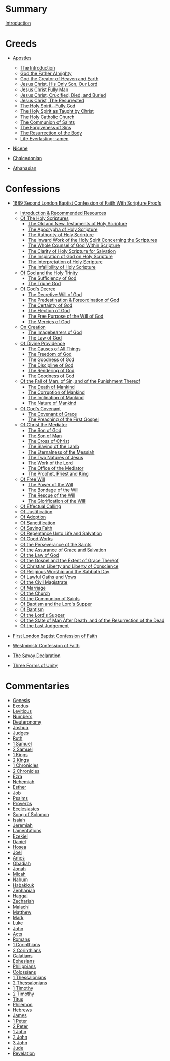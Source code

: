 # Summary

[Introduction](introduction.md)

# Creeds

- [Apostles](./creed-apostles/apostles-creed.md)
  - [The Introduction](./creed-apostles/apostles-creed00-intro.md)
  - [God the Father Almighty](./creed-apostles/apostles-creed01-God-the-Father.md)
  - [God the Creator of Heaven and Earth](./creed-apostles/apostles-creed02-Creator.md)
  - [Jesus Christ, His Only Son, Our Lord](./creed-apostles/apostles-creed03-Jesus-Christ-only-Son.md)
  - [Jesus Christ Fully Man](./creed-apostles/apostles-creed04-Jesus-Christ-fully-man.md)
  - [Jesus Christ, Crucified, Died, and Buried](./creed-apostles/apostles-creed05-Jesus-Christ-crucified.md)
  - [Jesus Christ, The Resurrected](./creed-apostles/apostles-creed06-Jesus-Christ-resurrected.md)
  - [The Holy Spirit--Fully God](./creed-apostles/apostles-creed07-the-Holy-Spirit-Triune.md)
  - [The Holy Spirit as Taught by Christ](./creed-apostles/apostles-creed08-the-Holy-Spirit-Christ-said.md)
  - [The Holy Catholic Church]()
  - [The Communion of Saints]()
  - [The Forgiveness of Sins]()
  - [The Resurrection of the Body]()
  - [Life Everlasting--amen]()

- [Nicene]()
- [Chalcedonian]()
- [Athanasian]()

# Confessions

- [1689 Second London Baptist Confession of Faith With Scripture Proofs](./confession-1689/1689-0-0.md)
  - [Introduction & Recommended Resources](./confession-1689/1689-0-1-confession-introduction.md)
  - [Of The Holy Scriptures](./confession-1689/1689-1-1-on-holy-scripture.md)
    - [The Old and New Testaments of Holy Scripture](./confession-1689/1689-1-2-old-and-new-testaments.md)
    - [The Apocrypha of Holy Scripture](./confession-1689/1689-1-3-the-apocrypha-of-holy-scripture.md)
    - [The Authority of Holy Scripture](./confession-1689/1689-1-4-the-authority-of-holy-scripture.md)
    - [The Inward Work of the Holy Spirit Concerning the Scriptures](./confession-1689/1689-1-5-the-inward-work-of-Holy-Spirit-concerning-scripture.md)
    - [The Whole Counsel of God Within Scripture](./confession-1689/1689-1-6-the-whole-counsel-of-god.md)
    - [The Clarity of Holy Scripture for Salvation](./confession-1689/1689-1-7-the-clarity-of-scripture-for-salvation.md)
    - [The Inspiration of God on Holy Scripture](./confession-1689/1689-1-8-the-inspiration-of-God-on-scripture.md)
    - [The Interpretation of Holy Scripture](./confession-1689/1689-1-9-the-interpretation-of-holy-scripture.md)
    - [The Infallibility of Holy Scripture](./confession-1689/1689-1-10-the-infallability-of-holy-scripture.md)
  - [Of God and the Holy Trinity](./confession-1689/1689-2-1-the-attributes-of-God.md)
    - [The Sufficiency of God](./confession-1689/1689-2-2-the-sufficiency-of-God.md)
    - [The Triune God](./confession-1689/1689-2-3-the-triune-God.md)
  - [Of God's Decree](./confession-1689/1689-3-1-the-sovereignty-of-God.md)
    - [The Decretive Will of God](./confession-1689/1689-3-2-the-decretive-will-of-God.md)
    - [The Predestination & Foreordination of God](./confession-1689/1689-3-3-the-predestination-of-God.md)
    - [The Certainty of God](./confession-1689/1689-3-4-the-certainty-of-God.md)
    - [The Election of God](./confession-1689/1689-3-5-the-election-of-God.md)
    - [The Free Purpose of the Will of God](./confession-1689/1689-3-6-the-free-purpose-of-the-will-of-God.md)
    - [The Mercies of God](./confession-1689/1689-3-7-the-mercies-of-God.md)
  - [On Creation](./confession-1689/1689-4-1-creation-the-manifestation-of-the-glory-of-God.md)
    - [The Imagebearers of God](./confession-1689/1689-4-2-the-imagebearers-of-God.md)
    - [The Law of God](./confession-1689/1689-4-3-the-law-of-God.md)
  - [Of Divine Providence](./confession-1689/1689-5-1-the-governance-of-all-things.md)
    - [The Causes of All Things](./confession-1689/1689-5-2-the-causes-of-all-things.md)
    - [The Freedom of God](./confession-1689/1689-5-3-the-freedom-of-God.md)
    - [The Goodness of God](./confession-1689/1689-5-4-the-goodness-of-God.md)
    - [The Discipline of God](./confession-1689/1689-5-5-the-discipline-of-God.md)
    - [The Rendering of God](./confession-1689/1689-5-6-the-rendering-of-God.md)
    - [The Goodness of God](./confession-1689/1689-5-7-the-goodness-of-God.md)
  - [Of the Fall of Man, of Sin, and of the Punishment Thereof](./confession-1689/1689-6-1-the-fall-of-mankind.md)
    - [The Death of Mankind](./confession-1689/1689-6-2-the-death-of-mankind.md)
    - [The Corruption of Mankind](./confession-1689/1689-6-3-the-corruption-of-mankind.md)
    - [The Inclination of Mankind](./confession-1689/1689-6-4-the-inclination-of-mankind.md)
    - [The Nature of Mankind](./confession-1689/1689-6-5-the-nature-of-mankind.md)
  - [Of God's Covenant](./confession-1689/1689-7-1-the-infiniteness-of-righteousness.md)
    - [The Covenant of Grace](./confession-1689/1689-7-2-the-covenant-of-grace.md)
    - [The Preaching of the First Gospel](./confession-1689/1689-7-3-the-preaching-of-the-first-gospel.md)
  - [Of Christ the Mediator](./confession-1689/1689-8-1-the-pleasure-of-god.md)
    - [The Son of God](./confession-1689/1689-8-2-the-son-of-god.md)
    - [The Son of Man](./confession-1689/1689-8-3-the-son-of-man.md)
    - [The Cross of Christ](./confession-1689/1689-8-4-the-cross-of-christ.md)
    - [The Slaying of the Lamb](./confession-1689/1689-8-5-the-slaying-of-the-lamb.md)
    - [The Eternalness of the Messiah](./confession-1689/1689-8-6-the-eternalness-of-the-messiah.md)
    - [The Two Natures of Jesus](./confession-1689/1689-8-7-the-two-natures-of-jesus.md)
    - [The Work of the Lord](./confession-1689/1689-8-8-the-work-of-the-lord.md)
    - [The Office of the Mediator](./confession-1689/1689-8-9-the-office-of-the-mediator.md)
    - [The Prophet, Priest and King](./confession-1689/1689-8-10-the-prophet-priest-and-king.md)
  - [Of Free Will](./confession-1689/1689-9-1-the-freedom-of-the-will.md)
    - [The Power of the Will](./confession-1689/1689-9-2-the-power-of-the-will.md)
    - [The Bondage of the Will](./confession-1689/1689-9-3-the-bondage-of-the-will.md)
    - [The Rescue of the Will](./confession-1689/1689-9-4-the-rescue-of-the-will.md)
    - [The Glorification of the Will](./confession-1689/1689-9-5-the-glorification-of-the-will.md)
  - [Of Effectual Calling]()
  - [Of Justification]()
  - [Of Adoption]()
  - [Of Sanctification]()
  - [Of Saving Faith]()
  - [Of Repentance Unto Life and Salvation]()
  - [Of Good Works]()
  - [Of the Perseverance of the Saints]()
  - [Of the Assurance of Grace and Salvation]()
  - [Of the Law of God]()
  - [Of the Gospel and the Extent of Grace Thereof]()
  - [Of Christian Liberty and Liberty of Conscience]()
  - [Of Religious Worship and the Sabbath Day]()
  - [Of Lawful Oaths and Vows]()
  - [Of the Civil Magistrate]()
  - [Of Marriage]()
  - [Of the Church]()
  - [Of the Communion of Saints]()
  - [Of Baptism and the Lord's Supper]()
  - [Of Baptism]()
  - [Of the Lord's Supper]()
  - [Of the State of Man After Death, and of the Resurrection of the Dead]()
  - [Of the Last Judgement]()

- [First London Baptist Confession of Faith]()
- [Westministr Confession of Faith]()
- [The Savoy Declaration]()
- [Three Forms of Unity]()

# Commentaries

- [Genesis]()
- [Exodus]()
- [Leviticus]()
- [Numbers]()
- [Deuteronomy]()
- [Joshua]()
- [Judges]()
- [Ruth]()
- [1 Samuel]()
- [2 Samuel]()
- [1 Kings]()
- [2 Kings]()
- [1 Chronicles]()
- [2 Chronicles]()
- [Ezra]()
- [Nehemiah]()
- [Esther]()
- [Job]()
- [Psalms]()
- [Proverbs]()
- [Ecclesiastes]()
- [Song of Solomon]()
- [Isaiah]()
- [Jeremiah]()
- [Lamentations]()
- [Ezekiel]()
- [Daniel]()
- [Hosea]()
- [Joel]()
- [Amos]()
- [Obadiah]()
- [Jonah]()
- [Micah]()
- [Nahum]()
- [Habakkuk]()
- [Zephaniah]()
- [Haggai]()
- [Zechariah]()
- [Malachi]()
- [Matthew]()
- [Mark]()
- [Luke]()
- [John]()
- [Acts]()
- [Romans]()
- [1 Corinthians]()
- [2 Corinthians]()
- [Galatians]()
- [Ephesians]()
- [Philippians]()
- [Colossians]()
- [1 Thessalonians]()
- [2 Thessalonians]()
- [1 Timothy]()
- [2 Timothy]()
- [Titus]()
- [Philemon]()
- [Hebrews]()
- [James]()
- [1 Peter]()
- [2 Peter]()
- [1 John]()
- [2 John]()
- [3 John]()
- [Jude]()
- [Revelation]()

